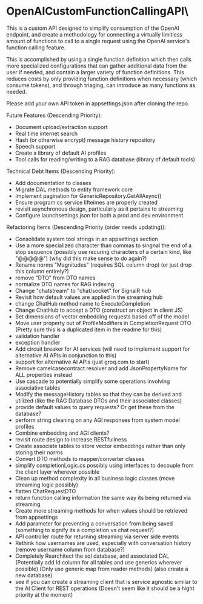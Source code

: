 # OpenAICustomFunctionCallingAPI\

This is a custom API designed to simplify consumption of the OpenAI endpoint, and create a methodology for connecting a virtually limitless amount of functions to call to a single request using the OpenAI service's function calling feature.

This is accomplished by using a single function definition which then calls more specialized configurations that can gather additional data from the user if needed, and contain a larger variety of function definitions. This reduces costs by only providing function definitions when necessary (which consume tokens), and through triaging, can introduce as many functions as needed.

Please add your own API token in appsettings.json after cloning the repo.

Future Features (Descending Priority):
- Document upload/extraction support
- Real time internet search
- Hash (or otherwise encrypt) message history repository
- Speech support
- Create a library of default AI profiles
- Tool calls for reading/writing to a RAG database (library of default tools)

Technical Debt Items (Descending Priority):
- Add documentation to classes
- Migrate DAL methods to entity framework core 
- Implement pagination for GenericRepository.GetAllAsync()
- Ensure program.cs service lifteimes are properly created
- revisit asynchronous design, particularly as it pertains to streaming
- Configure launchsettings.json for both a prod and dev environment

Refactoring Items (Descending Priority (order needs updating)):
- Consolidate system tool strings in an appsettings section
- Use a more specialized character than commas to singnal the end of a stop sequence (possibly use recuring characters of a certain kind, like "@@@@@") (why did this make sense to do again?)
- Rename norms "Magnitudes" (requires SQL column drop) (or just drop this column entirely?)
- remove "DTO" from DTO names
- normalize DTO names for RAG indexing
- Change "chatstream" to "chat/socket" for SignalR hub
- Revisit how default values are applied in the streaming hub
- change ChatHub method name to ExecuteCompletion
- Change ChatHub to accept a DTO (construct an object in client JS)
- Set dimensions of vector embedding requests based off of the model
- Move user property out of ProfileModifiers in CompletionRequest DTO (Pretty sure this is a duplicated item in the readme for this)
- validation handler  
- exception handler
- Add circuit breaker for AI services (will need to implement support for alternative AI APIs in conjunction to this)
- support for alternative AI APIs (just groq.com to start)
- Remove camelcasecontract resolver and add JsonPropertyName for ALL properties instead
- Use cascade to potentially simplify some operations involving associative tables
- Modify the messageHistory tables so that they can be derived and utilized (like the RAG Database DTOs and their associated classes)
- provide default values to query requests? Or get these from the database?
- perform string cleaning on any AGI responses from system model profiles
- Combine embedding and AGI clients?
- revisit route design to increase RESTfullness
- Create associate tables to store vector embeddings rather than only storing their norms
- Convert DTO methods to mapper/converter classes
- simplify completionLogic.cs possibly using interfaces to decouple from the client layer wherever possible
- Clean up method complexity in all business logic classes (move streaming logic possibly)
- flatten ChatRequestDTO
- return function calling information the same way its being returned via streaming
- Create more streaming methods for when values should be retrieved from appsettings
- Add parameter for preventing a conversation from being saved (something to signify its a completion vs chat request?)
- API controller route for returning streaming via server side events
- Rethink how usernames are used, especially with conversation history (remove username column from database?)
- Completely Rearchitect the sql database, and associated DAL (Potentially add Id column for all tables and use generics wherever possible) (Only use generic map from reader methods) (also create a new database)
- see if you can create a streaming client that is service agnostic similar to the AI Client for REST operations (Doesn't seem like it should be a hight priority at the moment)